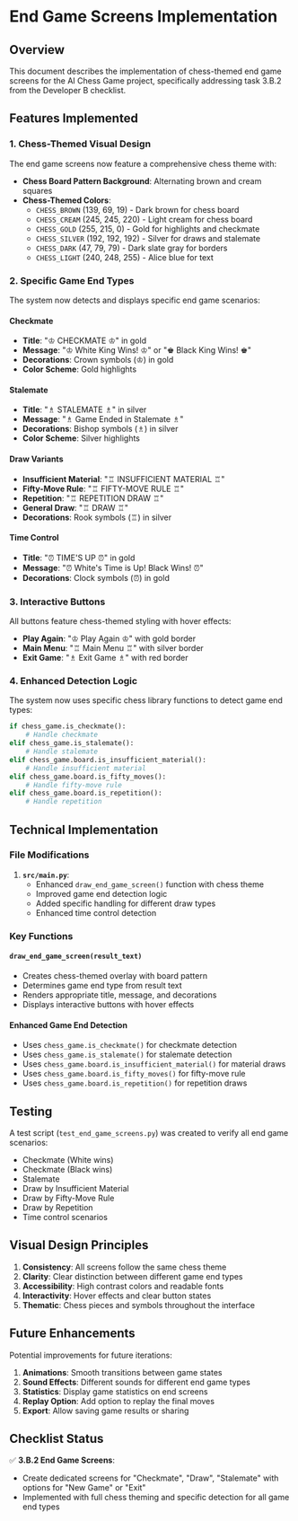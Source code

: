 # End Game Screens Implementation

## Overview

This document describes the implementation of chess-themed end game screens for the AI Chess Game project, specifically addressing task 3.B.2 from the Developer B checklist.

## Features Implemented

### 1. Chess-Themed Visual Design

The end game screens now feature a comprehensive chess theme with:

- **Chess Board Pattern Background**: Alternating brown and cream squares
- **Chess-Themed Colors**: 
  - `CHESS_BROWN` (139, 69, 19) - Dark brown for chess board
  - `CHESS_CREAM` (245, 245, 220) - Light cream for chess board
  - `CHESS_GOLD` (255, 215, 0) - Gold for highlights and checkmate
  - `CHESS_SILVER` (192, 192, 192) - Silver for draws and stalemate
  - `CHESS_DARK` (47, 79, 79) - Dark slate gray for borders
  - `CHESS_LIGHT` (240, 248, 255) - Alice blue for text

### 2. Specific Game End Types

The system now detects and displays specific end game scenarios:

#### Checkmate
- **Title**: "♔ CHECKMATE ♔" in gold
- **Message**: "♔ White King Wins! ♔" or "♚ Black King Wins! ♚"
- **Decorations**: Crown symbols (♔) in gold
- **Color Scheme**: Gold highlights

#### Stalemate
- **Title**: "♗ STALEMATE ♗" in silver
- **Message**: "♗ Game Ended in Stalemate ♗"
- **Decorations**: Bishop symbols (♗) in silver
- **Color Scheme**: Silver highlights

#### Draw Variants
- **Insufficient Material**: "♖ INSUFFICIENT MATERIAL ♖"
- **Fifty-Move Rule**: "♖ FIFTY-MOVE RULE ♖"
- **Repetition**: "♖ REPETITION DRAW ♖"
- **General Draw**: "♖ DRAW ♖"
- **Decorations**: Rook symbols (♖) in silver

#### Time Control
- **Title**: "⏰ TIME'S UP ⏰" in gold
- **Message**: "⏰ White's Time is Up! Black Wins! ⏰"
- **Decorations**: Clock symbols (⏰) in gold

### 3. Interactive Buttons

All buttons feature chess-themed styling with hover effects:

- **Play Again**: "♔ Play Again ♔" with gold border
- **Main Menu**: "♖ Main Menu ♖" with silver border  
- **Exit Game**: "♗ Exit Game ♗" with red border

### 4. Enhanced Detection Logic

The system now uses specific chess library functions to detect game end types:

```python
if chess_game.is_checkmate():
    # Handle checkmate
elif chess_game.is_stalemate():
    # Handle stalemate
elif chess_game.board.is_insufficient_material():
    # Handle insufficient material
elif chess_game.board.is_fifty_moves():
    # Handle fifty-move rule
elif chess_game.board.is_repetition():
    # Handle repetition
```

## Technical Implementation

### File Modifications

1. **`src/main.py`**:
   - Enhanced `draw_end_game_screen()` function with chess theme
   - Improved game end detection logic
   - Added specific handling for different draw types
   - Enhanced time control detection

### Key Functions

#### `draw_end_game_screen(result_text)`
- Creates chess-themed overlay with board pattern
- Determines game end type from result text
- Renders appropriate title, message, and decorations
- Displays interactive buttons with hover effects

#### Enhanced Game End Detection
- Uses `chess_game.is_checkmate()` for checkmate detection
- Uses `chess_game.is_stalemate()` for stalemate detection
- Uses `chess_game.board.is_insufficient_material()` for material draws
- Uses `chess_game.board.is_fifty_moves()` for fifty-move rule
- Uses `chess_game.board.is_repetition()` for repetition draws

## Testing

A test script (`test_end_game_screens.py`) was created to verify all end game scenarios:

- Checkmate (White wins)
- Checkmate (Black wins)
- Stalemate
- Draw by Insufficient Material
- Draw by Fifty-Move Rule
- Draw by Repetition
- Time control scenarios

## Visual Design Principles

1. **Consistency**: All screens follow the same chess theme
2. **Clarity**: Clear distinction between different game end types
3. **Accessibility**: High contrast colors and readable fonts
4. **Interactivity**: Hover effects and clear button states
5. **Thematic**: Chess pieces and symbols throughout the interface

## Future Enhancements

Potential improvements for future iterations:

1. **Animations**: Smooth transitions between game states
2. **Sound Effects**: Different sounds for different end game types
3. **Statistics**: Display game statistics on end screens
4. **Replay Option**: Add option to replay the final moves
5. **Export**: Allow saving game results or sharing

## Checklist Status

✅ **3.B.2 End Game Screens**: 
- Create dedicated screens for "Checkmate", "Draw", "Stalemate" with options for "New Game" or "Exit"
- Implemented with full chess theming and specific detection for all game end types

